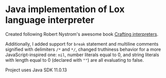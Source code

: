 # Java implementation of Lox language interpreter

Created following Robert Nystrom's awesome book [Crafting interpreters](https://craftinginterpreters.com/).

Additionally, I added support for `break` statement and multiline comments signified with delimiters `/*` and `*/`, changed truthiness behavior for a more JavaScript-inspired one: `nil`, number literals equal to 0, and string literals with length equal to 0 (declared with `""`) are all evaluating to false.

Project uses Java SDK 11.0.13
